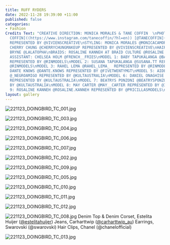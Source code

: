 ```yaml
---
title: RUFF RYDERS
date: 2022-11-28 19:39:00 +11:00
published: false
categories:
- Fashion
Credits Text: "CREATIVE DIRECTION: MONICA MORALES & TANE COFFIN  \nPHOTOGRAPHY: [TANE
  COFFIN]((https://www.instagram.com/tanecoffin/?hl=en)) [@TANECOFFIN](https://www.instagram.com/tanecoffin/?hl=en)
  REPRESENTED BY @VIVIENSCREATIVE\nSTYLING: MONICA MORALES @MONICACAMORALES\nMAKEUP:
  CHERRY CHUNG @CHERRYCHUNGMAKEUP REPRESENTED BY @VIVIENSCREATIVE\nHAIR: CHRISTOPHER
  BRYNE @LALATOPHA\nBRAIDS: ROSALINE KANNEH AT BRAID CULTURE @ROSALINE.KANNEH @BRAIDCULTURE.AU\nSTYLING
  ASSISTANT: CHELSEA HOLM @FRENCH__FRIES\nMODEL 1: BABY TAPUKALANGA @BABYTAPUKALANGA
  REPRESENTED BY @RINMODELS\nMODEL 2: SUSANA TAPUKALANGA @SUSANA.TT REPRESENTED BY
  @RINMODELS\nMODEL 3: RAHEL LEMA @RAHEL_LEMA_  REPRESENTED BY @RINMODELS\nMODEL 4:
  DANTE KNOWS @DANTE.KNOWS REPRESENTED BY @FIVETWENTYMGT\nMODEL 5: AIDEN OUMA-MACHIO
  @_NEGROAMIGO REPRESENTED BY @KULTAUSTRALIA\nMODEL 6: DANIEL ONAGHISE @EMERALD.XV
  REPRESENTED BY @KULTAUSTRALIA\nMODEL 7: BEATRYS PONZONI @BEATRYSPONZONI_ REPRESENTED
  BY @KULTAUSTRALIA\nMODEL 8: MAY CARTER @MAY__CARTER REPRESENTED BY @IMGMODELS\nMODEL
  9: ROSALINE KANNEH @ROSALINE.KANNEH REPRESENTED BY @PRICILLASMODELS\n"
layout: gallery
---
```



![221123_DOINGBIRD_TC_001.jpg](/uploads/221123_DOINGBIRD_TC_001.jpg)

![221123_DOINGBIRD_TC_003.jpg](/uploads/221123_DOINGBIRD_TC_003.jpg)

![221123_DOINGBIRD_TC_004.jpg](/uploads/221123_DOINGBIRD_TC_004.jpg)

![221123_DOINGBIRD_TC_006.jpg](/uploads/221123_DOINGBIRD_TC_006.jpg)

![221123_DOINGBIRD_TC_007.jpg](/uploads/221123_DOINGBIRD_TC_007.jpg)

![221123_DOINGBIRD_TC_002.jpg](/uploads/221123_DOINGBIRD_TC_002.jpg)

![221123_DOINGBIRD_TC_009.jpg](/uploads/221123_DOINGBIRD_TC_009.jpg)

![221123_DOINGBIRD_TC_005.jpg](/uploads/221123_DOINGBIRD_TC_005.jpg)

![221123_DOINGBIRD_TC_010.jpg](/uploads/221123_DOINGBIRD_TC_010.jpg)

![221123_DOINGBIRD_TC_011.jpg](/uploads/221123_DOINGBIRD_TC_011.jpg)

![221123_DOINGBIRD_TC_012.jpg](/uploads/221123_DOINGBIRD_TC_012.jpg)

![221123_DOINGBIRD_TC_008.jpg](/uploads/221123_DOINGBIRD_TC_008.jpg)
Denim Top & Denim Corset, Estelita Huijer ([@estelitahuijer](https://www.instagram.com/estelitaisbeautiful/?hl=en))
Jeans, Carharttwip ([@carharttwip_au](https://www.carhartt-wip.com.au))
Earrings, Swarovski (@swarovski)
Hair Clips, Chanel (@chanelofficial)

![221123_DOINGBIRD_TC_013.jpg](/uploads/221123_DOINGBIRD_TC_013.jpg)